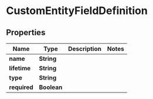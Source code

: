

# CustomEntityFieldDefinition


## Properties

Name | Type | Description | Notes
------------ | ------------- | ------------- | -------------
**name** | **String** |  | 
**lifetime** | **String** |  | 
**type** | **String** |  | 
**required** | **Boolean** |  | 



